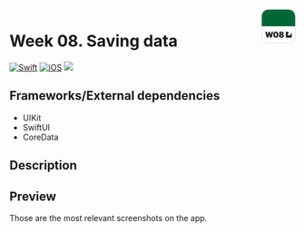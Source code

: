 <!-- Header -->
<img src="../Assets/W08_AppIcon.png" width="60" align="right"/>
<h1>Week 08. Saving data</h1>

[![Swift](https://img.shields.io/badge/Swift-5.0-orange.svg?longCache=true&style=flat&logo=swift)](https://www.swift.org)
[![iOS](https://img.shields.io/badge/iOS-13.5+-lightgrey.svg?longCache=true&?style=flat&logo=apple)](https://developer.apple.com/ios/)
[![](https://img.shields.io/badge/@BEstelrichS-1A94E0.svg?logoColor=white&logo=twitter)](https://twitter.com/BEstelrichS)


<!-- Body -->
## Frameworks/External dependencies
- UIKit
- SwiftUI
- CoreData


## Description


## Preview
Those are the most relevant screenshots on the app.



<!-- Footer -->